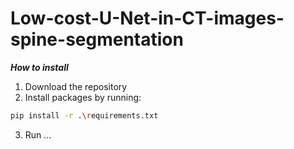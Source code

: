 # Low-cost-U-Net-in-CT-images-spine-segmentation

***How to install***
1. Download the repository
2. Install packages by running:
```bash
pip install -r .\requirements.txt
```
3. Run ...
